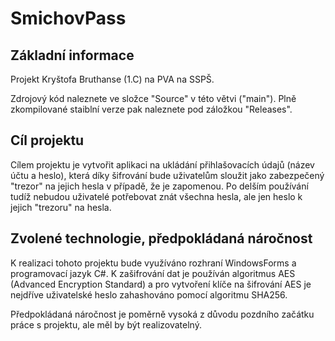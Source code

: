 # SmichovPass
## Základní informace
Projekt Kryštofa Bruthanse (1.C) na PVA na SSPŠ.

Zdrojový kód naleznete ve složce "Source" v této větvi ("main"). Plně zkompilované staiblní verze pak naleznete pod záložkou "Releases".
## Cíl projektu
Cílem projektu je vytvořit aplikaci na ukládání přihlašovacích údajů (název účtu a heslo), která díky šifrování bude uživatelům sloužit jako zabezpečený "trezor" na jejich hesla v případě, že je zapomenou. Po delším používání tudíž nebudou uživatelé potřebovat znát všechna hesla, ale jen heslo k jejich "trezoru" na hesla.

## Zvolené technologie, předpokládaná náročnost
K realizaci tohoto projektu bude využíváno rozhraní WindowsForms a programovací jazyk C#. K zašifrování dat je používán algoritmus AES (Advanced Encryption Standard) a pro vytvoření klíče na šifrování AES je nejdříve uživatelské heslo zahashováno pomocí algoritmu SHA256.

Předpokládaná náročnost je poměrně vysoká z důvodu pozdního začátku práce s projektu, ale měl by být realizovatelný.
